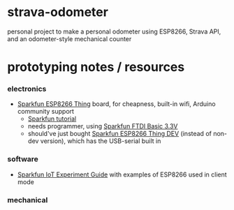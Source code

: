 # strava-odometer
personal project to make a personal odometer using ESP8266, Strava API, and an odometer-style mechanical counter

# prototyping notes / resources
### electronics
- [Sparkfun ESP8266 Thing](https://www.sparkfun.com/products/13231) board, for cheapness, built-in wifi, Arduino community support
    - [Sparkfun tutorial](https://learn.sparkfun.com/tutorials/esp8266-thing-hookup-guide)
    - needs programmer, using [Sparkfun FTDI Basic 3.3V](https://www.sparkfun.com/products/9873)
    - should've just bought [Sparkfun ESP8266 Thing DEV](https://www.sparkfun.com/products/13711) (instead of non-dev version), which has the USB-serial built in

### software
- [Sparkfun IoT Experiment Guide](https://learn.sparkfun.com/tutorials/internet-of-things-experiment-guide) with examples of ESP8266 used in client mode

### mechanical
